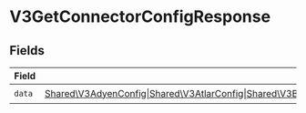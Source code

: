 # V3GetConnectorConfigResponse


## Fields

| Field                                                                                                                                                                                                                                                                                                           | Type                                                                                                                                                                                                                                                                                                            | Required                                                                                                                                                                                                                                                                                                        | Description                                                                                                                                                                                                                                                                                                     |
| --------------------------------------------------------------------------------------------------------------------------------------------------------------------------------------------------------------------------------------------------------------------------------------------------------------- | --------------------------------------------------------------------------------------------------------------------------------------------------------------------------------------------------------------------------------------------------------------------------------------------------------------- | --------------------------------------------------------------------------------------------------------------------------------------------------------------------------------------------------------------------------------------------------------------------------------------------------------------- | --------------------------------------------------------------------------------------------------------------------------------------------------------------------------------------------------------------------------------------------------------------------------------------------------------------- |
| `data`                                                                                                                                                                                                                                                                                                          | [Shared\V3AdyenConfig\|Shared\V3AtlarConfig\|Shared\V3BankingcircleConfig\|Shared\V3CurrencycloudConfig\|Shared\V3DummypayConfig\|Shared\V3GenericConfig\|Shared\V3MangopayConfig\|Shared\V3ModulrConfig\|Shared\V3MoneycorpConfig\|Shared\V3StripeConfig\|Shared\V3WiseConfig](../../Models/Shared/V3ConnectorConfig.md) | :heavy_check_mark:                                                                                                                                                                                                                                                                                              | N/A                                                                                                                                                                                                                                                                                                             |